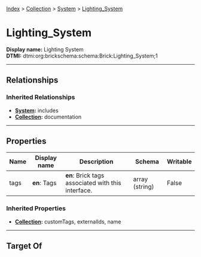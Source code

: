 [Index](../../index.md) > [Collection](../Collection.md) > [System](System.md) > [Lighting_System](#)
# Lighting_System

**Display name:** Lighting System<br />
**DTMI:** dtmi:org:brickschema:schema:Brick:Lighting_System;1

---

## Relationships

### Inherited Relationships
* **[System](System.md):** includes
* **[Collection](../Collection.md):** documentation

---

## Properties

|Name|Display name|Description|Schema|Writable|
|-|-|-|-|-|
|tags|**en**: Tags|**en**: Brick tags associated with this interface.|array (string)|False|
### Inherited Properties
* **[Collection](../Collection.md):** customTags, externalIds, name

---

## Target Of
